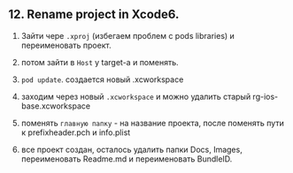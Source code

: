 
## 12. Rename project in Xcode6.

1. Зайти чере `.xproj` (избегаем проблем с pods libraries) и переименовать проект.

2. потом зайти в `Host` у target-a и поменять.

3. `pod update`. создается новый .xcworkspace

4. заходим через новый `.xcworkspace` и можно удалить старый rg-ios-base.xcworkspace

5. поменять  `главную папку` - на название проекта, после поменять пути к prefixheader.pch и info.plist

6. все проект создан, осталось удалить папки Docs, Images, переименовать Readme.md и переименовать BundleID.








